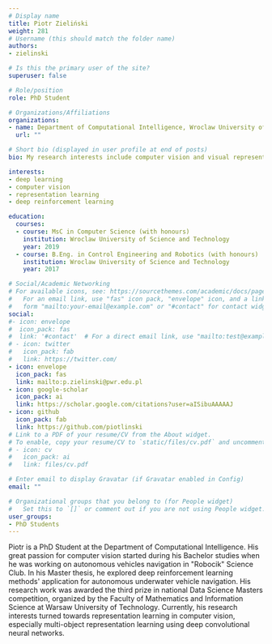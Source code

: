 ```yaml
---
# Display name
title: Piotr Zieliński
weight: 281
# Username (this should match the folder name)
authors:
- zielinski

# Is this the primary user of the site?
superuser: false

# Role/position
role: PhD Student

# Organizations/Affiliations
organizations:
- name: Department of Computational Intelligence, Wroclaw University of Science and Technology
  url: ""

# Short bio (displayed in user profile at end of posts)
bio: My research interests include computer vision and visual representation learning using deep convolutional neural networks.

interests:
- deep learning
- computer vision
- representation learning
- deep reinforcement learning

education:
  courses:
  - course: MsC in Computer Science (with honours)
    institution: Wroclaw University of Science and Technology
    year: 2019
  - course: B.Eng. in Control Engineering and Robotics (with honours)
    institution: Wroclaw University of Science and Technology
    year: 2017

# Social/Academic Networking
# For available icons, see: https://sourcethemes.com/academic/docs/page-builder/#icons
#   For an email link, use "fas" icon pack, "envelope" icon, and a link in the
#   form "mailto:your-email@example.com" or "#contact" for contact widget.
social:
#- icon: envelope
#  icon_pack: fas
#  link: '#contact'  # For a direct email link, use "mailto:test@example.org".
# - icon: twitter
#   icon_pack: fab
#   link: https://twitter.com/
- icon: envelope
  icon_pack: fas
  link: mailto:p.zielinski@pwr.edu.pl
- icon: google-scholar
  icon_pack: ai
  link: https://scholar.google.com/citations?user=aISibuAAAAAJ
- icon: github
  icon_pack: fab
  link: https://github.com/piotlinski
# Link to a PDF of your resume/CV from the About widget.
# To enable, copy your resume/CV to `static/files/cv.pdf` and uncomment the lines below.
# - icon: cv
#   icon_pack: ai
#   link: files/cv.pdf

# Enter email to display Gravatar (if Gravatar enabled in Config)
email: ""

# Organizational groups that you belong to (for People widget)
#   Set this to `[]` or comment out if you are not using People widget.
user_groups:
- PhD Students
---
```

Piotr is a PhD Student at the Department of Computational Intelligence. His great passion for computer vision started during his Bachelor studies when he was working on autonomous vehicles navigation in "Robocik" Science Club. In his Master thesis, he explored deep reinforcement learning methods' application for autonomous underwater vehicle navigation. His research work was awarded the third prize in national Data Science Masters competition, organized by the Faculty of Mathematics and Information Science at Warsaw University of Technology. Currently, his research interests turned towards representation learning in computer vision, especially multi-object representation learning using deep convolutional neural networks.
